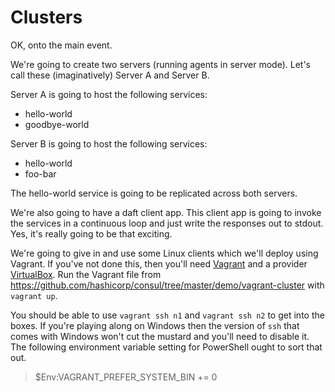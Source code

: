 # Clusters

OK, onto the main event.

We're going to create two servers (running agents in server mode). Let's call these (imaginatively) Server A and Server B.

Server A is going to host the following services:
* hello-world 
* goodbye-world

Server B is going to host the following services:
* hello-world
* foo-bar

The hello-world service is going to be replicated across both servers.

We're also going to have a daft client app. This client app is going to invoke the services in a continuous loop and just write the responses out to stdout. Yes, it's really going to be that exciting.

We're going to give in and use some Linux clients which we'll deploy using Vagrant. If you've not done this, then you'll need [Vagrant](https://www.vagrantup.com/downloads.html) and a provider [VirtualBox](https://www.virtualbox.org/). Run the Vagrant file from https://github.com/hashicorp/consul/tree/master/demo/vagrant-cluster with `vagrant up`.

You should be able to use `vagrant ssh n1` and `vagrant ssh n2` to get into the boxes. If you're playing along on Windows then the version of `ssh` that comes with Windows won't cut the mustard and you'll need to disable it. The following environment variable setting for PowerShell ought to sort that out.

> $Env:VAGRANT_PREFER_SYSTEM_BIN += 0



